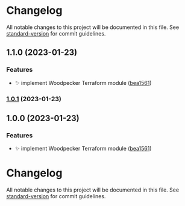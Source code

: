 # Changelog

All notable changes to this project will be documented in this file. See [standard-version](https://github.com/conventional-changelog/standard-version) for commit guidelines.

## 1.1.0 (2023-01-23)


### Features

* :sparkles: implement Woodpecker Terraform module ([bea1561](https://gitea.ravianand.me/Dan6erbond/terraform-kubernetes-woodpecker/commit/bea1561c7adbbd66c0df56a9088c7b3c067110e2))

### [1.0.1](https://gitea.ravianand.me/Dan6erbond/terraform-kubernetes-woodpecker/compare/v1.0.0...v1.0.1) (2023-01-23)

## 1.0.0 (2023-01-23)


### Features

* :sparkles: implement Woodpecker Terraform module ([bea1561](https://gitea.ravianand.me/Dan6erbond/terraform-kubernetes-woodpecker/commit/bea1561c7adbbd66c0df56a9088c7b3c067110e2))

# Changelog

All notable changes to this project will be documented in this file. See [standard-version](https://github.com/conventional-changelog/standard-version) for commit guidelines.
